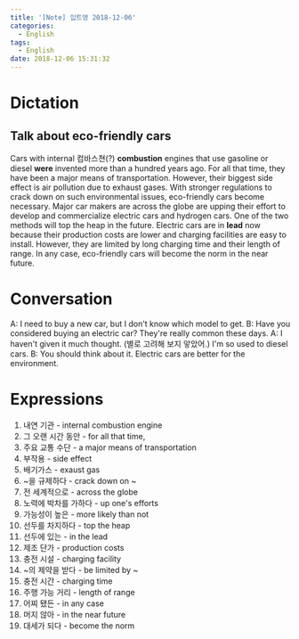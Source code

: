 ```yaml
---
title: '[Note] 입트영 2018-12-06'
categories:
  - English
tags:
  - English
date: 2018-12-06 15:31:32
---
```


# Dictation

## Talk about eco-friendly cars

Cars with internal 컴바스쳔(?) **combustion** engines that use gasoline or diesel **were** invented more than a hundred years ago. For all that time, they have been a major means of transportation. However, their biggest side effect is air pollution due to exhaust gases. With stronger regulations to crack down on such environmental issues, eco-friendly cars become necessary. Major car makers are across the globe are upping their effort to develop and commercialize electric cars and hydrogen cars. One of the two methods will top the heap in the future. Electric cars are in **lead** now because their production costs are lower and charging facilities are easy to install. However, they are limited by long charging time and their length of range. In any case, eco-friendly cars will become the norm in the near future.

# Conversation

A: I need to buy a new car, but I don't know which model to get.
B: Have you considered buying an electric car? They're really common these days.
A: I haven't given it much thought. (별로 고려해 보지 앟았어.) I'm so used to diesel cars. 
B: You should think about it. Electric cars are better for the environment.

# Expressions

1. 내연 기관 - internal combustion engine
2. 그 오랜 시간 동안 - for all that time,
3. 주요 교통 수단 - a major means of transportation
4. 부작용 - side effect
5. 배기가스 - exaust gas
6. ~을 규제하다 - crack down on ~
7. 전 세계적으로 - across the globe
8. 노력에 박차를 가하다 - up one's efforts
9. 가능성이 높은 - more likely than not
10. 선두를 차지하다 - top the heap
11. 선두에 있는 - in the lead
12. 제조 단가 - production costs
13. 충전 시설 - charging facility
14. ~의 제약을 받다 - be limited by ~
15. 충전 시간 - charging time
16. 주행 가능 거리 - length of range
17. 어찌 됐든 - in any case
18. 머지 않아 - in the near future
19. 대세가 되다 - become the norm